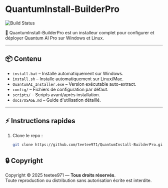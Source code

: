 # QuantumInstall-BuilderPro

![Build Status](https://github.com/teetee971/QuantumInstall-BuilderPro/actions/workflows/push.yml/badge.svg)

🚀 QuantumInstall-BuilderPro est un installeur complet pour configurer et déployer Quantum AI Pro sur Windows et Linux.

---

## 📦 Contenu

- `install.bat` – Installe automatiquement sur Windows.
- `install.sh` – Installe automatiquement sur Linux/Mac.
- `QuantumAI_Installer.exe` – Version exécutable auto-extract.
- `config/` – Fichiers de configuration par défaut.
- `scripts/` – Scripts avant/après installation.
- `docs/USAGE.md` – Guide d'utilisation détaillé.

---

## ⚡ Instructions rapides

1. Clone le repo :

   ```bash
   git clone https://github.com/teetee971/QuantumInstall-BuilderPro.git
## 🔒 Copyright

Copyright © 2025 teetee971 — **Tous droits réservés**.  
Toute reproduction ou distribution sans autorisation écrite est interdite.
